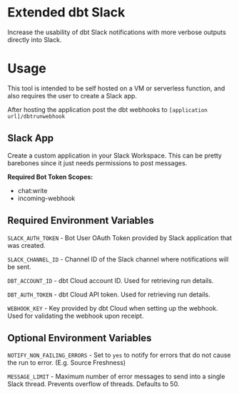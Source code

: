 # Extended dbt Slack
Increase the usability of dbt Slack notifications with more verbose outputs directly into Slack.

# Usage
This tool is intended to be self hosted on a VM or serverless function, and also requires the user to create a Slack app.

After hosting the application post the dbt webhooks to `[application url]/dbtrunwebhook`

## Slack App
Create a custom application in your Slack Workspace. This can be pretty barebones since it just needs permissions to post messages.

__Required Bot Token Scopes:__
- chat:write
- incoming-webhook

## Required Environment Variables
`SLACK_AUTH_TOKEN` - Bot User OAuth Token provided by Slack application that was created.

`SLACK_CHANNEL_ID` - Channel ID of the Slack channel where notifications will be sent.

`DBT_ACCOUNT_ID` - dbt Cloud account ID. Used for retrieving run details.

`DBT_AUTH_TOKEN` - dbt Cloud API token. Used for retrieving run details.

`WEBHOOK_KEY` - Key provided by dbt Cloud when setting up the webhook. Used for validating the webhook upon receipt.

## Optional Environment Variables
`NOTIFY_NON_FAILING_ERRORS` - Set to `yes` to notify for errors that do not cause the run to error. (E.g. Source Freshness)

`MESSAGE_LIMIT` - Maximum number of error messages to send into a single Slack thread. Prevents overflow of threads. Defaults to 50.
